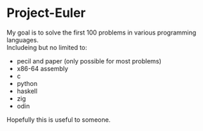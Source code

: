 # Project-Euler

My goal is to solve the first 100 problems in various programming languages.  
Includeing but no limited to:  

- pecil and paper (only possible for most problems)
- x86-64 assembly
- c
- python
- haskell
- zig
- odin

Hopefully this is useful to someone.  


